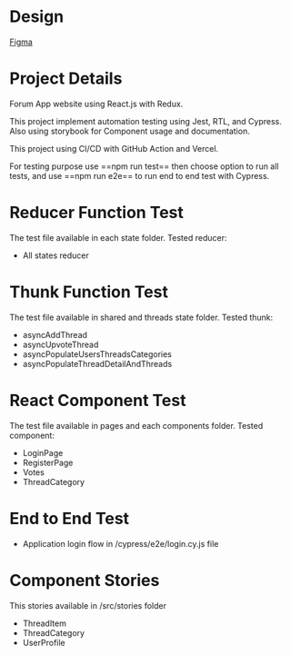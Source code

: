 # Design

[Figma](
https://www.figma.com/file/mTQaziKGrmVoVjFooYxo7I/dicoding_forumApp_submissonOne?node-id=0%3A1&t=btb9RYsMPhw6rgd9-1) 

# Project Details
Forum App website using React.js with Redux.

This project implement automation testing using Jest, RTL, and Cypress. Also using storybook for Component usage and documentation.

This project using CI/CD with GitHub Action and Vercel.

For testing purpose use ==npm run test== then choose option to run all tests, and use ==npm run e2e== to run end to end test with Cypress.

# Reducer Function Test
The test file available in each state folder. Tested reducer:
- All states reducer

# Thunk Function Test
The test file available in shared and threads state folder. Tested thunk:
- asyncAddThread
- asyncUpvoteThread
- asyncPopulateUsersThreadsCategories
- asyncPopulateThreadDetailAndThreads

# React Component Test
The test file available in pages and each components folder. Tested component:
- LoginPage
- RegisterPage
- Votes
- ThreadCategory

# End to End Test
- Application login flow in /cypress/e2e/login.cy.js file

# Component Stories
This stories available in /src/stories folder
- ThreadItem
- ThreadCategory
- UserProfile